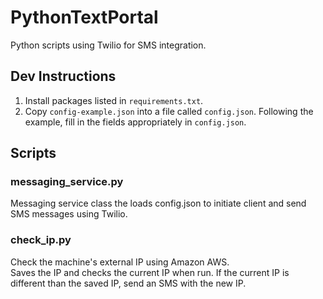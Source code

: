 # PythonTextPortal

Python scripts using Twilio for SMS integration.

## Dev Instructions

1. Install packages listed in `requirements.txt`.
2. Copy `config-example.json` into a file called `config.json`. Following the example, fill in the fields appropriately in `config.json`.
## Scripts

### messaging_service.py

Messaging service class the loads config.json to initiate client and send SMS messages using Twilio.

### check_ip.py

Check the machine's external IP using Amazon AWS.   
Saves the IP and checks the current IP when run. If the current IP is different than the saved IP, send an SMS with the new IP.
